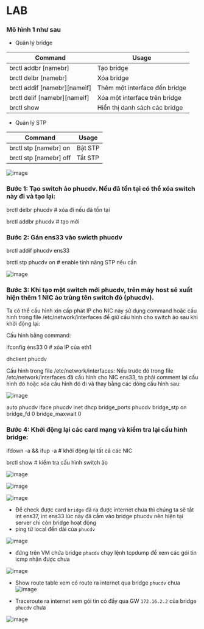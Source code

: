 
# LAB

###  Mô hình 1 như sau

- Quản lý bridge

| Command | Usage
| ------- | --------------------------
| brctl addbr [namebr] | Tạo bridge
| brctl delbr [namebr] | Xóa bridge
| brctl addif [namebr][nameìf] | Thêm một interface đến bridge
| brctl delif [namebr][nameif] | Xóa một interface trên bridge
| brctl show | Hiển thị danh sách các bridge

- Quản lý STP

| Command | Usage
| ------- | --------------------------
| brctl stp [namebr] on | Bật STP 
| brctl stp [namebr] off | Tắt STP 


![image](https://user-images.githubusercontent.com/83824403/178926109-e2932395-906e-4d03-b9fc-c16bc0f1e7e7.png)

### Bước 1: Tạo switch ảo phucdv. Nếu đã tồn tại có thể xóa switch này đi và tạo lại:

brctl delbr phucdv # xóa đi nếu đã tồn tại

brctl addbr phucdv # tạo mới

### Bước 2: Gán ens33 vào swicth phucdv

brctl addif phucdv ens33

brctl stp phucdv on # enable tính năng STP nếu cần


![image](https://user-images.githubusercontent.com/83824403/179002021-0ba050a7-209d-4b4d-bfe1-c9beafc35142.png)


### Bước 3: Khi tạo một switch mới phucdv, trên máy host sẽ xuất hiện thêm 1 NIC ảo trùng tên switch đó (phucdv).

Ta có thể cấu hình xin cấp phát IP cho NIC này sử dụng command hoặc cấu hình trong file /etc/network/interfaces để giữ cấu hình cho switch ảo sau khi khởi động lại:

Cấu hình bằng command:

ifconfig éns33 0 # xóa IP của eth1

dhclient phucdv

Cấu hình trong file /etc/network/interfaces: Nếu trước đó trong file /etc/network/interfaces đã cấu hình cho NIC ens33, ta phải comment lại cấu hình đó hoặc xóa cấu hình đó đi và thay bằng các dòng cấu hình sau:

![image](https://user-images.githubusercontent.com/83824403/179001841-8c4906f9-be0b-4216-b38b-49fa046bae76.png)


auto phucdv
iface phucdv inet dhcp
bridge_ports phucdv
bridge_stp on
bridge_fd 0
bridge_maxwait 0

### Bước 4: Khởi động lại các card mạng và kiểm tra lại cấu hình bridge:

ifdown -a && ifup -a # khởi động lại tất cả các NIC

brctl show # kiểm tra cấu hình switch ảo

![image](https://user-images.githubusercontent.com/83824403/179002269-b3eb9493-f002-4822-81cb-d26dfdd86d2f.png)




![image](https://user-images.githubusercontent.com/83824403/178963394-b4e35587-a1a7-4bc4-a8d6-ad2775b136d3.png)






![image](https://user-images.githubusercontent.com/83824403/179001841-8c4906f9-be0b-4216-b38b-49fa046bae76.png)




- Để check được card `bridge` đã ra được internet chưa thì chúng ta sẽ tắt int ens37, int ens33 lúc này đã cắm vào bridge phucdv nên hiện tại server chỉ còn bridge hoạt động
- ping từ local đến dải của `phucdv`

![image](https://user-images.githubusercontent.com/83824403/179003117-56550750-f37e-4b8f-8328-98dce16a453b.png)

- đứng trên VM chứa bridge `phucdv` chạy lệnh tcpdump để xem các gói tin icmp nhận được chưa

![image](https://user-images.githubusercontent.com/83824403/179003313-868ce7a9-8e29-43bc-9979-9aa7e928bfcb.png)

- Show route table xem có route ra internet qua bridge `phucdv` chưa 
![image](https://user-images.githubusercontent.com/83824403/179003584-0a08d4f0-6856-4a68-af7e-b33e7e49edef.png)

- Traceroute ra internet xem gói tin có đẩy qua GW `172.16.2.2` của bridge `phucdv` chưa

![image](https://user-images.githubusercontent.com/83824403/179003758-17776a65-95f6-4703-ab5b-25c38d4bc92d.png)





